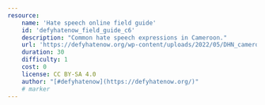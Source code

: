 ```yaml
---
resource:
    name: 'Hate speech online field guide'
    id: 'defyhatenow_field_guide_c6'
    description: "Common hate speech expressions in Cameroon."
    url: 'https://defyhatenow.org/wp-content/uploads/2022/05/DHN_cameroon_field_guide_EN_2021_chapter6.pdf'
    duration: 30
    difficulty: 1
    cost: 0 
    license: CC BY-SA 4.0
    author: "[#defyhatenow](https://defyhatenow.org/)"
    # marker
---
```

